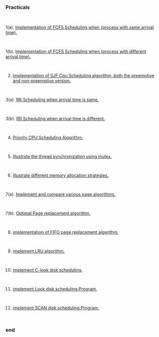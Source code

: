 ### Practicals

<br>

1(a). [Implementation of FCFS Scheduling when (process with same arrival time).](https://github.com/FlashXT/sem4/blob/main/os/codes/prog1a.cpp)

<br>

1(b). [Implementation of FCFS Scheduling when (process with different arrival time).](https://github.com/FlashXT/sem4/blob/main/os/codes/prog1b.cpp)

<br>

2. [Implementation of SJF Cpu Scheduling algorithm, both the preemptive and non-preemptive version.](https://github.com/FlashXT/sem4/blob/main/os/codes/prog2.cpp)

<br>

3(a). [RR Scheduling when arrival time is same.](https://github.com/FlashXT/sem4/blob/main/os/codes/prog3a.cpp)

<br>

3(b). [RR Scheduling when arrival time is different.](https://github.com/FlashXT/sem4/blob/main/os/codes/prog3b.cpp)

<br>

4. [Priority CPU Scheduling Algorithm.](https://github.com/FlashXT/sem4/blob/main/os/codes/prog4.cpp)

<br>

5. [Illustrate the thread synchronization using mutex.](https://github.com/FlashXT/sem4/blob/main/os/codes/prog5.cpp)

<br>

6. [Illustrate different memory allocation strategies.](https://github.com/FlashXT/sem4/blob/main/os/codes/prog6.cpp)

<br>

7(a). [Implement and compare various page algorithms.](https://github.com/FlashXT/sem4/blob/main/os/codes/prog7a.cpp)

<br>

7(b). [Optimal Page replacement algorithm.](https://github.com/FlashXT/sem4/blob/main/os/codes/prog7b.cpp)

<br>

8. [implementation of FIFO page replacement algorithm.](https://github.com/FlashXT/sem4/blob/main/os/codes/prog8.cpp)

<br>

9. [implement LRU algorithm.](https://github.com/FlashXT/sem4/blob/main/os/codes/prog9.cpp)

<br>

10. [implement C-look disk scheduling.](https://github.com/FlashXT/sem4/blob/main/os/codes/prog10.cpp)

<br>

11. [implement Look disk scheduling.Program.](https://github.com/FlashXT/sem4/blob/main/os/codes/prog11.cpp)

<br>

12. [implement SCAN disk scheduling.Program.](https://github.com/FlashXT/sem4/blob/main/os/codes/prog12.cpp)

<br>

### end
